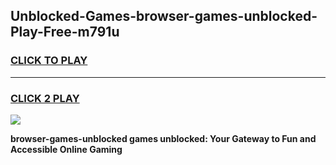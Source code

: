 
## Unblocked-Games-browser-games-unblocked-Play-Free-m791u
<h3>
<a href="https://premium76.site?title=browser-games-unblocked&ref=23A">CLICK TO PLAY</a></h3>
<hr>

<h3>
<a href="https://premium76.site?title=browser-games-unblocked&ref=23A">CLICK 2 PLAY</a>
  
</h3>

<a href="https://premium76.site?title=browser-games-unblocked&ref=23A"><img src="https://clearcache.store/games.png"></a>


**browser-games-unblocked games unblocked: Your Gateway to Fun and Accessible Online Gaming**
